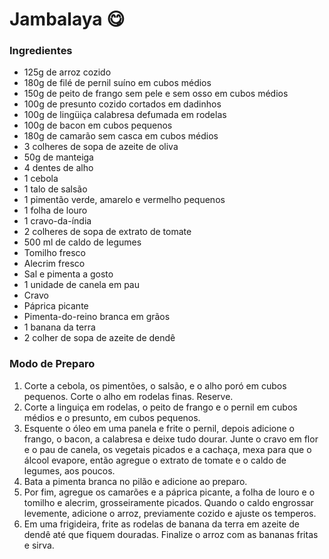 # Jambalaya 😋

### **Ingredientes**

- 125g de arroz cozido
- 180g de filé de pernil suíno em cubos médios
- 150g de peito de frango sem pele e sem osso em cubos médios
- 100g de presunto cozido cortados em dadinhos
- 100g de lingüiça calabresa defumada em rodelas
- 100g de bacon em cubos pequenos
- 180g de camarão sem casca em cubos médios
- 3 colheres de sopa de azeite de oliva
- 50g de manteiga
- 4 dentes de alho
- 1 cebola
- 1 talo de salsão
- 1 pimentão verde, amarelo e vermelho pequenos
- 1 folha de louro
- 1 cravo-da-índia
- 2 colheres de sopa de extrato de tomate
- 500 ml de caldo de legumes
- Tomilho fresco
- Alecrim fresco
- Sal e pimenta a gosto
- 1 unidade de canela em pau
- Cravo
- Páprica picante
- Pimenta-do-reino branca em grãos
- 1 banana da terra
- 2 colher de sopa de azeite de dendê

### **Modo de Preparo**
1. Corte a cebola, os pimentões, o salsão, e o alho poró em cubos pequenos. Corte o alho em rodelas finas. Reserve.
2. Corte a linguiça em rodelas, o peito de frango e o pernil em cubos médios e o presunto, em cubos pequenos.
3. Esquente o óleo em uma panela e frite o pernil, depois adicione o frango, o bacon, a calabresa e deixe tudo dourar. Junte o cravo em flor e o pau de canela, os vegetais picados e a cachaça, mexa para que o álcool evapore, então agregue o extrato de tomate e o caldo de legumes, aos poucos.
4. Bata a pimenta branca no pilão e adicione ao preparo.
5. Por fim, agregue os camarões e a páprica picante, a folha de louro e o tomilho e alecrim, grosseiramente picados. Quando o caldo engrossar levemente, adicione o arroz, previamente cozido e ajuste os temperos.
6. Em uma frigideira, frite as rodelas de banana da terra em azeite de dendê até que fiquem douradas. Finalize o arroz com as bananas fritas e sirva.
